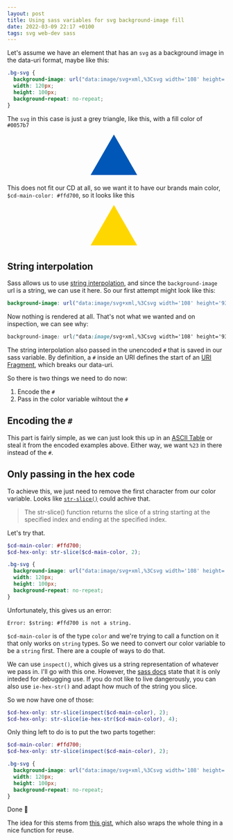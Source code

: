```yaml
---
layout: post
title: Using sass variables for svg background-image fill
date: 2022-03-09 22:17 +0100
tags: svg web-dev sass
---
```

<style>
  .slava {
    background-image: url("data:image/svg+xml,%3Csvg width='108' height='93' viewBox='0 0 108 93' fill='none' xmlns='http://www.w3.org/2000/svg'%3E%3Cpath d='M54 0L107.694 93H0.306423L54 0Z' fill='%230057b7'/%3E%3C/svg%3E%0A");
    width: 120px;
    height: 100px;
    background-repeat: no-repeat;
    margin: 0 auto;
  }
</style>
<style>
  .ukarini {
    background-image: url("data:image/svg+xml,%3Csvg width='108' height='93' viewBox='0 0 108 93' fill='none' xmlns='http://www.w3.org/2000/svg'%3E%3Cpath d='M54 0L107.694 93H0.306423L54 0Z' fill='%23ffd700'/%3E%3C/svg%3E%0A");
    width: 120px;
    height: 100px;
    background-repeat: no-repeat;
    margin: 0 auto;
  }
</style>

Let's assume we have an element that has an `svg` as a background image in the data-uri format, maybe like this:

```css
.bg-svg {
  background-image: url("data:image/svg+xml,%3Csvg width='108' height='93' viewBox='0 0 108 93' fill='none' xmlns='http://www.w3.org/2000/svg'%3E%3Cpath d='M54 0L107.694 93H0.306423L54 0Z' fill='%230057b7'/%3E%3C/svg%3E%0A");
  width: 120px;
  height: 100px;
  background-repeat: no-repeat;
}
```

The `svg` in this case is just a grey triangle, like this, with a fill color of `#0057b7`
<div class="slava"></div>

This does not fit our CD at all, so we want it to have our brands main color, `$cd-main-color: #ffd700`, so it looks like this
<div class="ukarini"></div>

## String interpolation

Sass allows us to use [string interpolation](https://sass-lang.com/documentation/interpolation), and since the `background-image` url is a string, we can use it here. So our first attempt might look like this:

```scss
background-image: url("data:image/svg+xml,%3Csvg width='108' height='93' viewBox='0 0 108 93' fill='none' xmlns='http://www.w3.org/2000/svg'%3E%3Cpath d='M54 0L107.694 93H0.306423L54 0Z' fill='#{$cd-main-color}'/%3E%3C/svg%3E%0A");
```

Now nothing is rendered at all. That's not what we wanted and on inspection, we can see why:

```css
background-image: url("data:image/svg+xml,%3Csvg width='108' height='93' viewBox='0 0 108 93' fill='none' xmlns='http://www.w3.org/2000/svg'%3E%3Cpath d='M54 0L107.694 93H0.306423L54 0Z' fill='#ffd700'/%3E%3C/svg%3E%0A");
```

The string interpolation also passed in the unencoded `#` that is saved in our sass variable. By definition, a `#` inside an URI defines the start of an [URI Fragment](https://en.wikipedia.org/wiki/URI_fragment), which breaks our data-uri.

So there is two things we need to do now:
1. Encode the `#`
2. Pass in the color variable wihtout the `#`

## Encoding the `#`

This part is fairly simple, as we can just look this up in an [ASCII Table](https://www.w3schools.com/tags/ref_urlencode.asp) or steal it from the encoded examples above. Either way, we want `%23` in there instead of the `#`.

## Only passing in the hex code
To achieve this, we just need to remove the first character from our color variable. Looks like [`str-slice()`](https://wikimass.com/sass/str-slice) could achive that.

> The str-slice() function returns the slice of a string starting at the specified index and ending at the specified index.

Let's try that.

```scss
$cd-main-color: #ffd700;
$cd-hex-only: str-slice($cd-main-color, 2);

.bg-svg {
  background-image: url("data:image/svg+xml,%3Csvg width='108' height='93' viewBox='0 0 108 93' fill='none' xmlns='http://www.w3.org/2000/svg'%3E%3Cpath d='M54 0L107.694 93H0.306423L54 0Z' fill='#{$cd-hex-only}'/%3E%3C/svg%3E%0A");
  width: 120px;
  height: 100px;
  background-repeat: no-repeat;
}
```

Unfortunately, this gives us an error:

```
Error: $string: #ffd700 is not a string.
```

`$cd-main-color` is of the type `color` and we're trying to call a function on it that only works on `string` types. So we need to convert our color variable to be a `string` first. There are a couple of ways to do that.

We can use `inspect()`, which gives us a string representation of whatever we pass in. I'll go with this one. However, the [sass docs](https://sass-lang.com/documentation/modules/meta#inspect) state that it is only inteded for debugging use. If you do not like to live dangerously, you can also use `ie-hex-str()` and adapt how much of the string you slice.

So we now have one of those:

```scss
$cd-hex-only: str-slice(inspect($cd-main-color), 2);
$cd-hex-only: str-slice(ie-hex-str($cd-main-color), 4);
```

Only thing left to do is to put the two parts together:

```scss
$cd-main-color: #ffd700;
$cd-hex-only: str-slice(inspect($cd-main-color), 2);

.bg-svg {
  background-image: url("data:image/svg+xml,%3Csvg width='108' height='93' viewBox='0 0 108 93' fill='none' xmlns='http://www.w3.org/2000/svg'%3E%3Cpath d='M54 0L107.694 93H0.306423L54 0Z' fill='%23#{$cd-hex-only}'/%3E%3C/svg%3E%0A");
  width: 120px;
  height: 100px;
  background-repeat: no-repeat;
}
```

Done 🤘

The idea for this stems from [this gist](https://gist.github.com/certainlyakey/e9c0d8f5c87ff47e3d5b), which also wraps the whole thing in a nice function for reuse.